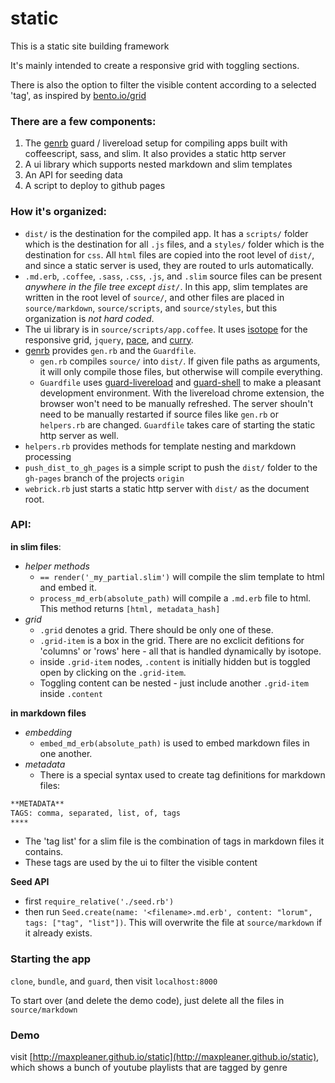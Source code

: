 # static

This is a static site building framework

It's mainly intended to create a responsive grid with toggling sections.

There is also the option to filter the visible content according to a selected 'tag', as inspired by [bento.io/grid](https://bento.io/grid)

### There are a few components:

1. The [genrb](http://github.com/maxpleaner/genrb) guard / livereload setup for compiling apps built with coffeescript, sass, and slim. It also provides a static http server
2. A ui library which supports nested markdown and slim templates
3. An API for seeding data
4. A script to deploy to github pages

### How it's organized:

- `dist/` is the destination for the compiled app. It has a `scripts/` folder which is the destination for all `.js` files, and a `styles/` folder which is the destination for `css`. All `html` files are copied into the root level of `dist/`, and since a static server is used, they are routed to urls automatically.
- `.md.erb`, `.coffee`, `.sass`, `.css`, `.js`, and `.slim` source files can be present _anywhere in the file tree except `dist/`_. In this app, slim templates are written in the root level of `source/`, and other files are placed in `source/markdown`, `source/scripts`, and `source/styles`, but this organization is _not hard coded_.
- The ui library is in `source/scripts/app.coffee`. It uses [isotope](http://isotope.metafizzy.co/) for the responsive grid,  `jquery`, [pace](http://github.hubspot.com/pace/docs/welcome/), and [curry](https://github.com/dominictarr/curry).
- [genrb](http://github.com/maxpleaner/genrb) provides `gen.rb` and the `Guardfile`.
  - `gen.rb` compiles `source/` into `dist/`. If given file paths as arguments, it will only compile those files, but otherwise will compile everything.
  - `Guardfile` uses [guard-livereload](https://github.com/guard/guard-livereload) and [guard-shell](https://github.com/guard/guard-shell) to make a pleasant development environment. With the livereload chrome extension, the browser won't need to be manually refreshed. The server shouln't need to be manually restarted if source files like `gen.rb` or `helpers.rb` are changed. `Guardfile` takes care of starting the static http server as well.
- `helpers.rb` provides methods for template nesting and markdown processing
- `push_dist_to_gh_pages` is a simple script to push the `dist/` folder to the `gh-pages` branch of the projects `origin`
- `webrick.rb` just starts a static http server with `dist/` as the document root.

### API:

**in slim files**:

- _helper methods_
  - `== render('_my_partial.slim')` will compile the slim template to html and embed it.
  - `process_md_erb(absolute_path)` will compile a `.md.erb` file to html. This method returns `[html, metadata_hash]`
- _grid_
  - `.grid` denotes a grid. There should be only one of these.
  - `.grid-item` is a box in the grid. There are no exclicit defitions for 'columns' or 'rows' here - all that is handled dynamically by isotope.
  - inside `.grid-item` nodes, `.content` is initially hidden but is toggled open by clicking on the `.grid-item`.
  - Toggling content can be nested - just include another `.grid-item` inside `.content`

**in markdown files**
- _embedding_
  - `embed_md_erb(absolute_path)` is used to embed markdown files in one another.
- _metadata_
  - There is a special syntax used to create tag definitions for markdown files:
```txt
**METADATA**
TAGS: comma, separated, list, of, tags
****
```
  - The 'tag list' for a slim file is the combination of tags in markdown files it contains.
  - These tags are used by the ui to filter the visible content


**Seed API**
- first `require_relative('./seed.rb')`
- then run `Seed.create(name: '<filename>.md.erb', content: "lorum", tags: ["tag", "list"])`. This will overwrite the file at `source/markdown` if it already exists.


### Starting the app

`clone`, `bundle`, and `guard`, then visit `localhost:8000`

To start over (and delete the demo code), just delete all the files in `source/markdown`

### Demo

visit [http://maxpleaner.github.io/static](http://maxpleaner.github.io/static), which shows a bunch of youtube playlists that are tagged by genre
